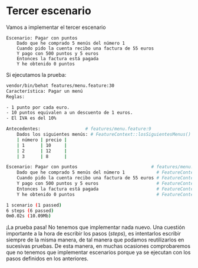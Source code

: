 # Tercer escenario

Vamos a implementar el tercer escenario

```gherkin
Escenario: Pagar con puntos
    Dado que he comprado 5 menús del número 1
    Cuando pido la cuenta recibo una factura de 55 euros
    Y pago con 500 puntos y 5 euros
    Entonces la factura está pagada
    Y he obtenido 0 puntos
```

Si ejecutamos la prueba:

```sh
vendor/bin/behat features/menu.feature:30
Característica: Pagar un menú
Reglas:

- 1 punto por cada euro.
- 10 puntos equivalen a un descuento de 1 euros.
- El IVA es del 10%

Antecedentes:                 # features/menu.feature:9
    Dados los siguientes menús: # FeatureContext::losSiguientesMenus()
    | número | precio |
    | 1      | 10     |
    | 2      | 12     |
    | 3      | 8      |

Escenario: Pagar con puntos                            # features/menu.feature:30
    Dado que he comprado 5 menús del número 1            # FeatureContext::queHeCompradoMenusDelNumero()
    Cuando pido la cuenta recibo una factura de 55 euros # FeatureContext::pidoLaCuentaReciboUnaFacturaDeEuros()
    Y pago con 500 puntos y 5 euros                      # FeatureContext::pagoConPuntosYEuros()
    Entonces la factura está pagada                      # FeatureContext::laFacturaEstaPagada()
    Y he obtenido 0 puntos                               # FeatureContext::heObtenidoPuntos()

1 scenario (1 passed)
6 steps (6 passed)
0m0.02s (10.09Mb)
```

¡La prueba pasa! No tenemos que implementar nada nuevo. Una cuestión importante a la hora de escribir los pasos (_steps_), es intentarlos escribir siempre de la misma manera, de tal manera que podamos reutilizarlos en sucesivas pruebas. De esta manera, en muchas ocasiones comprobaremos que no tenemos que implementar escenarios porque ya se ejecutan con los pasos definidos en los anteriores.
